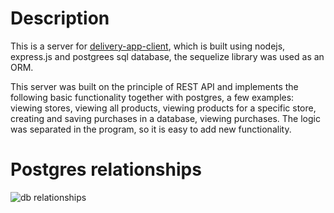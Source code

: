 # Description
This is a server for [delivery-app-client](https://github.com/i-popovych/devilery-app-client), 
which is built using nodejs, express.js and postgrees sql database, the sequelize library was used as an ORM.

This server was built on the principle of REST API and implements the following basic functionality together with postgres, 
a few examples: viewing stores, viewing all products, viewing products for a specific store, creating and saving purchases in a database, viewing purchases. 
The logic was separated in the program, so it is easy to add new functionality.

# Postgres relationships
![db relationships](https://i.ibb.co/tshPFN1/db-relationships.png)
